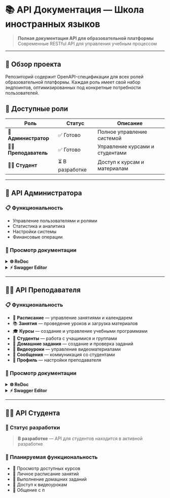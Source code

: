 # 📚 API Документация — Школа иностранных языков

> **Полная документация API для образовательной платформы**  
> Современные RESTful API для управления учебным процессом

---

## 🎯 Обзор проекта

Репозиторий содержит OpenAPI-спецификации для всех ролей образовательной платформы. Каждая роль имеет свой набор эндпоинтов, оптимизированных под конкретные потребности пользователей.

## 📖 Доступные роли

| Роль | Статус | Описание |
|------|--------|----------|
| 🔧 **Администратор** | ✅ Готово | Полное управление системой |
| 👨‍🏫 **Преподаватель** | ✅ Готово | Управление курсами и студентами |
| 🧑‍🎓 **Студент** | ⏳ В разработке | Доступ к курсам и материалам |

---

## 🔧 API Администратора

### 📋 Функциональность
- Управление пользователями и ролями
- Статистика и аналитика
- Настройки системы
- Финансовые операции

### 🔗 Просмотр документации

<details>
<summary><strong>🌐 ReDoc </strong></summary>

```
https://redocly.github.io/redoc/?url=https://raw.githubusercontent.com/ValeZask/euapidoc/refs/heads/main/openapi.yaml
```

**Преимущества ReDoc:**
- ✨ Красивый современный интерфейс
- 🔍 Быстрый поиск по эндпоинтам
- 📱 Адаптивный дизайн
- 🎨 Удобная навигация

</details>

<details>
<summary><strong>⚡ Swagger Editor</strong></summary>

**Шаги для открытия:**
1. Скопируйте ссылку:
   ```
   https://raw.githubusercontent.com/ValeZask/euapidoc/refs/heads/main/openapi.yaml
   ```
2. Перейдите на [editor.swagger.io](https://editor.swagger.io)
3. Нажмите **File** → **Import URL**
4. Вставьте ссылку и нажмите **Enter**

**Преимущества Swagger:**
- 🧪 Интерактивное тестирование API
- 📝 Генерация кода
- ✏️ Возможность редактирования

</details>

---

## 👨‍🏫 API Преподавателя

### 📋 Функциональность
- 📅 **Расписание** — управление занятиями и календарем
- 📚 **Занятия** — проведение уроков и загрузка материалов
- 🎓 **Курсы** — создание и управление учебными программами
- 👥 **Студенты** — работа с учащимися и группами
- 📝 **Домашние задания** — создание и проверка заданий
- 🎥 **Видеоуроки** — управление видеоматериалами
- 💬 **Сообщения** — коммуникация со студентами
- 👤 **Профиль** — настройки преподавателя

### 🔗 Просмотр документации

<details>
<summary><strong>🌐 ReDoc </strong></summary>

```
https://redocly.github.io/redoc/?url=https://raw.githubusercontent.com/ValeZask/euapidoc/refs/heads/main/teacher.yaml
```

**Особенности для преподавателей:**
- 🎯 Группировка по функциональным областям
- 📖 Подробные описания на русском языке
- 🔍 Удобный поиск по категориям
- 💡 Примеры использования

</details>

<details>
<summary><strong>⚡ Swagger Editor</strong></summary>

**Шаги для открытия:**
1. Скопируйте ссылку:
   ```
   https://raw.githubusercontent.com/ValeZask/euapidoc/refs/heads/main/teacher.yaml
   ```
2. Перейдите на [editor.swagger.io](https://editor.swagger.io)
3. Нажмите **File** → **Import URL**
4. Вставьте ссылку и нажмите **Enter**

</details>

---

## 🧑‍🎓 API Студента

### 🚧 Статус разработки

> **В разработке** — API для студентов находится в активной разработке

### 🔮 Планируемая функциональность
- 📖 Просмотр доступных курсов
- 📅 Личное расписание занятий
- 📝 Выполнение домашних заданий
- 🎥 Доступ к видеоурокам
- 💬 Общение с п
